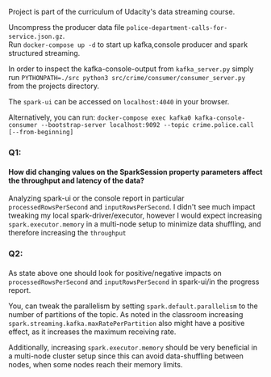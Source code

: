 Project is part of the curriculum of Udacity's data streaming course.


Uncompress the producer data file `police-department-calls-for-service.json.gz`.  
Run  `docker-compose up -d` to start up kafka,console producer and spark structured streaming.

In order to inspect the kafka-console-output from `kafka_server.py` simply
run `PYTHONPATH=./src python3 src/crime/consumer/consumer_server.py` from the projects directory.

The `spark-ui` can be accessed on `localhost:4040` in your browser. 


Alternatively, you can run:
`docker-compose exec kafka0 kafka-console-consumer --bootstrap-server localhost:9092 --topic crime.police.call [--from-beginning]`


### Q1: 
#### How did changing values on the SparkSession property parameters affect the throughput and latency of the data?

Analyzing spark-ui or the console report in particular `processedRowsPerSecond` and `inputRowsPerSecond`.
I didn't see much impact tweaking my local spark-driver/executor, however I would expect increasing 
`spark.executor.memory` in a multi-node setup to minimize data shuffling, and therefore increasing the `throughput`

### Q2:
#### 
As state above one should look for positive/negative impacts on `processedRowsPerSecond` and `inputRowsPerSecond`
in spark-ui/in the progress report.

You, can tweak the parallelism by setting `spark.default.parallelism` to the number of partitions of the topic.
As noted in the classroom increasing `spark.streaming.kafka.maxRatePerPartition` also might have a positive effect,
as it increases the maximum receiving rate.


Additionally, increasing `spark.executor.memory` should be very beneficial in a multi-node cluster setup since this 
can avoid data-shuffling between nodes, when some nodes reach their memory limits.